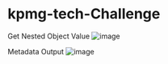 # kpmg-tech-Challenge

Get Nested Object Value 
![image](https://github.com/samuelmamootil/kpmg-tech-challenge/blob/feature/powershell/Architecture%20Diag.png)

Metadata  Output 
![image](https://github.com/samuelmamootil/kpmg-tech-challenge/blob/feature/powershell/Architecture%20Diag.png)